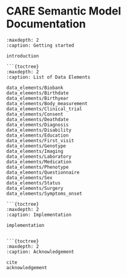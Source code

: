 # CARE Semantic Model Documentation

```{toctree}
:maxdepth: 2
:caption: Getting started

introduction

```{toctree}
:maxdepth: 2
:caption: List of Data Elements

data_elements/Biobank
data_elements/Birthdate
data_elements/Birthyear 
data_elements/Body_measurement 
data_elements/Clinical_trial 
data_elements/Consent 
data_elements/Deathdate 
data_elements/Diagnosis 
data_elements/Disability 
data_elements/Education 
data_elements/First_visit 
data_elements/Genotype 
data_elements/Imaging 
data_elements/Laboratory 
data_elements/Medication 
data_elements/Phenotype 
data_elements/Questionnaire 
data_elements/Sex 
data_elements/Status 
data_elements/Surgery 
data_elements/Symptoms_onset

```{toctree}
:maxdepth: 2
:caption: Implementation

implementation


```{toctree}
:maxdepth: 2
:caption: Acknowledgement

cite
acknowledgement
